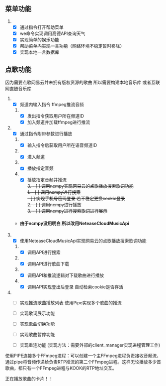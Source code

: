 ## 菜单功能
1. - [x] 通过指令打开帮助菜单
   - [x] we命令实现调用高德API查询天气
   - [x] 实现简单的娱乐功能
   - [x] ~~帮助菜单内实现一言功能~~（网络环境不稳定暂时移除）<br>
   - [x] 实现本地一言数据库

## 点歌功能
因为需要点歌网易云并未拥有版权资源的歌曲 所以需要构建本地音乐库 或者互联网直链音乐库
1. - [x] 频道内输入指令 ffmpeg推流音频
   1. - [x] 发出指令获取用户所在频道ID
      - [x] 加入频道并加载ffmpeg进行推流
2. - [x] 通过指令附带参数进行播放
   1. - [x] 输入指令后获取用户所在语音频道ID
   2. - [x] 进入频道 
   3. - [x] 播放指定音频
   4. - [x] 播放指定音频并推流  
~~3. - [ ] 调用ncmpy实现网易云的点歌播放搜索歌词功能~~  
   ~~1. - [ ] 调用ncmpy进行搜索~~  
      ~~- [ ] 实现手机号密码登录 若不稳定更换cookie登录~~  
   ~~2. - [ ] 调用ncmpy进行播放~~  
   ~~3. - [ ] 调用ncmpy进行搜索歌词进行展示~~  
   - #### 由于ncmpy没用明白 所以改用NeteaseCloudMusicApi
3. - [x] 使用NeteaseCloudMusicApi实现网易云的点歌播放搜索歌词功能
   1. - [x] 调用API进行搜索
   2. - [x] 调用API进行歌曲下载
   3. - [x] 调用API和推流逻辑对下载歌曲进行播放
   4. - [x] 调用API实现登出后登录 自动检索cookie是否存活
4. - [ ] 实现推流歌曲播放列表 使用Pipe实现多个歌曲的推流
   - [ ] 实现歌词展示功能
   - [ ] 实现歌曲切换功能
   - [ ] 实现歌曲暂停功能
   - [ ] 实现重连功能 (实现方法：需要外部的client_manager实现进程管理工作) 


使用PIPE连接多个FFmpeg进程：可以创建一个主FFmpeg进程负责接收音频流，通过pipe将音频传递给负责RTP推流的第二个FFmpeg进程。这样无论播放多少首歌曲，都只有一个FFmpeg进程与KOOK的RTP地址交互。

正在播放歌曲的卡片！！